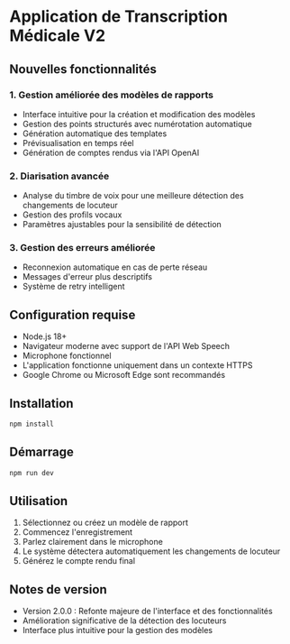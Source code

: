 # Application de Transcription Médicale V2

## Nouvelles fonctionnalités

### 1. Gestion améliorée des modèles de rapports
- Interface intuitive pour la création et modification des modèles
- Gestion des points structurés avec numérotation automatique
- Génération automatique des templates
- Prévisualisation en temps réel
- Génération de comptes rendus via l'API OpenAI

### 2. Diarisation avancée
- Analyse du timbre de voix pour une meilleure détection des changements de locuteur
- Gestion des profils vocaux
- Paramètres ajustables pour la sensibilité de détection

### 3. Gestion des erreurs améliorée
- Reconnexion automatique en cas de perte réseau
- Messages d'erreur plus descriptifs
- Système de retry intelligent

## Configuration requise
- Node.js 18+
- Navigateur moderne avec support de l'API Web Speech
- Microphone fonctionnel
- L'application fonctionne uniquement dans un contexte HTTPS
- Google Chrome ou Microsoft Edge sont recommandés

## Installation
```bash
npm install
```

## Démarrage
```bash
npm run dev
```

## Utilisation
1. Sélectionnez ou créez un modèle de rapport
2. Commencez l'enregistrement
3. Parlez clairement dans le microphone
4. Le système détectera automatiquement les changements de locuteur
5. Générez le compte rendu final

## Notes de version
- Version 2.0.0 : Refonte majeure de l'interface et des fonctionnalités
- Amélioration significative de la détection des locuteurs
- Interface plus intuitive pour la gestion des modèles
